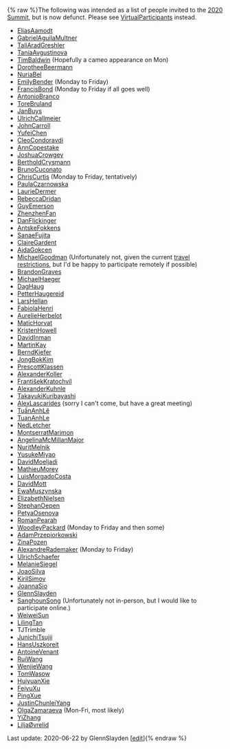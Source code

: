 {% raw %}The following was intended as a list of people invited to the [2020
Summit](../BellinghamTop), but is now defunct. Please see
[VirtualParticipants](../VirtualParticipants) instead.

- [EliasAamodt](/EliasAamodt)
- [GabrielAguilaMultner](/GabrielAguilaMultner)
- [TaliAradGreshler](../TaliAradGreshler)
- [TaniaAvgustinova](../TaniaAvgustinova)
- [TimBaldwin](../TimBaldwin) (Hopefully a cameo appearance on Mon)
- [DorotheeBeermann](/DorotheeBeermann)
- [NuriaBel](/NuriaBel)
- [EmilyBender](../EmilyBender) (Monday to Friday)
- [FrancisBond](../FrancisBond) (Monday to Friday if all goes well)
- [AntonioBranco](../AntonioBranco)
- [ToreBruland](/ToreBruland)
- [JanBuys](../JanBuys)
- [UlrichCallmeier](/UlrichCallmeier)
- [JohnCarroll](../JohnCarroll)
- [YufeiChen](/YufeiChen)
- [CleoCondoravdi](/CleoCondoravdi)
- [AnnCopestake](../AnnCopestake)
- [JoshuaCrowgey](../JoshuaCrowgey)
- [BertholdCrysmann](../BertholdCrysmann)
- [BrunoCuconato](/BrunoCuconato)
- [ChrisCurtis](../ChrisCurtis) (Monday to Friday, tentatively)
- [PaulaCzarnowska](/PaulaCzarnowska)
- [LaurieDermer](/LaurieDermer)
- [RebeccaDridan](../RebeccaDridan)
- [GuyEmerson](../GuyEmerson)
- [ZhenzhenFan](/ZhenzhenFan)
- [DanFlickinger](../DanFlickinger)
- [AntskeFokkens](../AntskeFokkens)
- [SanaeFujita](/SanaeFujita)
- [ClaireGardent](/ClaireGardent)
- [AjdaGokcen](/AjdaGokcen)
- [MichaelGoodman](../MichaelGoodman) (Unfortunately not, given the
current [travel
restrictions](https://www.ntu.edu.sg/Pages/Novel-Coronavirus-FAQs.aspx),
but I'd be happy to participate remotely if possible)
- [BrandonGraves](/BrandonGraves)
- [MichaelHaeger](/MichaelHaeger)
- [DagHaug](/DagHaug)
- [PetterHaugereid](../PetterHaugereid)
- [LarsHellan](/LarsHellan)
- [FabiolaHenri](/FabiolaHenri)
- [AurelieHerbelot](/AurelieHerbelot)
- [MaticHorvat](/MaticHorvat)
- [KristenHowell](/KristenHowell)
- [DavidInman](/DavidInman)
- [MartinKay](/MartinKay)
- [BerndKiefer](../BerndKiefer)
- [JongBokKim](../JongBokKim)
- [PrescottKlassen](/PrescottKlassen)
- [AlexanderKoller](../AlexanderKoller)
- [FrantišekKratochvíl](/Franti%C5%A1ekKratochv%C3%ADl)
- [AlexanderKuhnle](/AlexanderKuhnle)
- [TakayukiKuribayashi](/TakayukiKuribayashi)
- [AlexLascarides](../AlexLascarides) (sorry I can't come, but have a
great meeting)
- [TuấnAnhLê](/Tu%E1%BA%A5nAnhL%C3%AA)
- [TuanAnhLe](../TuanAnhLe)
- [NedLetcher](../NedLetcher)
- [MontserratMarimon](/MontserratMarimon)
- [AngelinaMcMillanMajor](/AngelinaMcMillanMajor)
- [NuritMelnik](../NuritMelnik)
- [YusukeMiyao](/YusukeMiyao)
- [DavidMoeljadi](../DavidMoeljadi)
- [MathieuMorey](/MathieuMorey)
- [LuisMorgadoCosta](../LuisMorgadoCosta)
- [DavidMott](../DavidMott)
- [EwaMuszynska](/EwaMuszynska)
- [ElizabethNielsen](/ElizabethNielsen)
- [StephanOepen](../StephanOepen)
- [PetyaOsenova](../PetyaOsenova)
- [RomanPearah](/RomanPearah)
- [WoodleyPackard](/WoodleyPackard) (Monday to Friday and then some)
- [AdamPrzepiorkowski](/AdamPrzepiorkowski)
- [ZinaPozen](../ZinaPozen)
- [AlexandreRademaker](../AlexandreRademaker) (Monday to Friday)
- [UlrichSchaefer](../UlrichSchaefer)
- [MelanieSiegel](/MelanieSiegel)
- [JoaoSilva](../JoaoSilva)
- [KirilSimov](/KirilSimov)
- [JoannaSio](/JoannaSio)
- [GlennSlayden](../GlennSlayden)
- [SanghounSong](../SanghounSong) (Unfortunately not in-person, but I
would like to participate online.)
- [WeiweiSun](../WeiweiSun)
- [LilingTan](../LilingTan)
- TJTrimble
- [JunichiTsujii](/JunichiTsujii)
- [HansUszkoreit](../HansUszkoreit)
- [AntoineVenant](/AntoineVenant)
- [RuiWang](/RuiWang)
- [WenjieWang](../WenjieWang)
- [TomWasow](/TomWasow)
- [HuiyuanXie](/HuiyuanXie)
- [FeiyuXu](../FeiyuXu)
- [PingXue](/PingXue)
- [JustinChunleiYang](../JustinChunleiYang)
- [OlgaZamaraeva](../OlgaZamaraeva) (Mon-Fri, most likely)
- [YiZhang](../YiZhang)
- [LiljaØvrelid](/Lilja%C3%98vrelid)

Last update: 2020-06-22 by GlennSlayden [[edit](https://github.com/delph-in/docs/wiki/BellinghamParticipants/_edit)]{% endraw %}